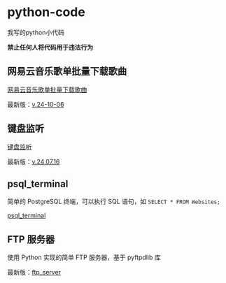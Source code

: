 # python-code

我写的python小代码

**禁止任何人将代码用于违法行为**

## 网易云音乐歌单批量下载歌曲

[网易云音乐歌单批量下载歌曲][1]

最新版：[v.24-10-06][2]

## 键盘监听

[键盘监听][4]

最新版：[v.24.07.16][5]

## psql_terminal

简单的 PostgreSQL 终端，可以执行 SQL 语句，如 `SELECT * FROM Websites;`

[psql_terminal](./psql_terminal/readme.md)


## FTP 服务器

使用 Python 实现的简单 FTP 服务器，基于 pyftpdlib 库

最新版：[ftp_server][6]




[1]: https://github.com/God-2077/python-code/tree/main/%E7%BD%91%E6%98%93%E4%BA%91%E9%9F%B3%E4%B9%90%E6%AD%8C%E5%8D%95%E6%89%B9%E9%87%8F%E4%B8%8B%E8%BD%BD%E6%AD%8C%E6%9B%B2
[2]: https://github.com/God-2077/python-code/blob/main/%E7%BD%91%E6%98%93%E4%BA%91%E9%9F%B3%E4%B9%90%E6%AD%8C%E5%8D%95%E6%89%B9%E9%87%8F%E4%B8%8B%E8%BD%BD%E6%AD%8C%E6%9B%B2/v.24-10-06.py
[4]: https://github.com/God-2077/python-code/tree/main/键盘监听
[5]: https://github.com/God-2077/python-code/tree/main/键盘监听/v.24.07.16.py
[6]: https://github.com/God-2077/python-code/tree/main/ftp_server
